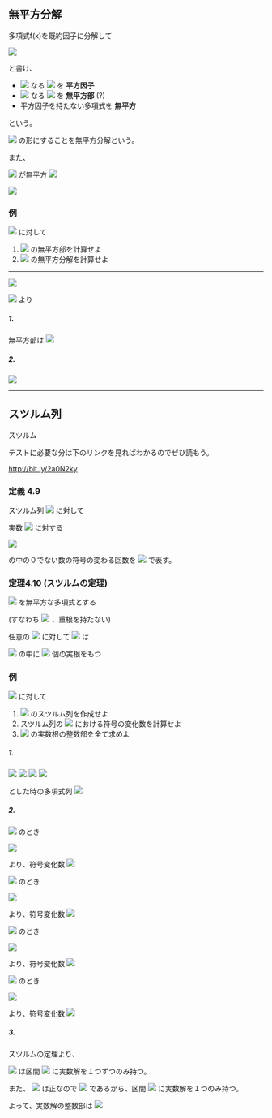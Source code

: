 ## 無平方分解

多項式f(x)を既約因子に分解して

<img src="https://latex.codecogs.com/gif.latex?%5Cdpi%7B150%7D%20f%28x%29%20%3D%20cf_1%5E%7Bn_1%7Df_2%5E%7Bn_2%7D...f_r%5E%7Bn_r%7D">

と書け、

* <img src="https://latex.codecogs.com/gif.latex?%5Cdpi%7B150%7D%20n_i%20%3E%201"> なる <img src="https://latex.codecogs.com/gif.latex?%5Cdpi%7B150%7D%20f_i%28x%29"> を **平方因子**
* <img src="https://latex.codecogs.com/gif.latex?%5Cdpi%7B150%7D%20n_i%20%3D%201"> なる <img src="https://latex.codecogs.com/gif.latex?%5Cdpi%7B150%7D%20f_i%28x%29"> を **無平方部** (?)
* 平方因子を持たない多項式を **無平方**

という。

<img src="https://latex.codecogs.com/gif.latex?%5Cdpi%7B150%7D%20f%28x%29%20%3D%20f_1%28x%29f_2%5E2%28x%29...f_m%5Em%28x%29"> の形にすることを無平方分解という。

また、

<img src="https://latex.codecogs.com/gif.latex?%5Cdpi%7B150%7D%20f%28x%29"> が無平方 <img src="https://latex.codecogs.com/gif.latex?%5Cdpi%7B150%7D%20%5CLeftrightarrow%20gcd%28f%2C%20f%27%29%20%3D%201">

<img src="https://latex.codecogs.com/gif.latex?%5Cdpi%7B150%7D%20%5Cbecause%20gcd%28f%2C%20f%27%29%20%3D%20f_2f_3%5E2...f_m%5E%7Bm-1%7D">

### 例

<img src="https://latex.codecogs.com/gif.latex?%5Cdpi%7B150%7D%20f%28X%29%20%3D%20X%5E5%20+%202X%5E4%20-%202X%5E3%20-%204X%5E2%20+%20X%20+%202"> に対して

1. <img src="https://latex.codecogs.com/gif.latex?%5Cdpi%7B150%7D%20f%28X%29"> の無平方部を計算せよ
2. <img src="https://latex.codecogs.com/gif.latex?%5Cdpi%7B150%7D%20f%28X%29"> の無平方分解を計算せよ

----

<img src="https://latex.codecogs.com/gif.latex?%5Cdpi%7B150%7D%20f%28X%29%20%3D%20X%5E5%20+%202X%5E4%20-%202X%5E3%20-%204X%5E2%20+%20X%20+%202">

<img src="https://latex.codecogs.com/gif.latex?%5Cdpi%7B150%7D%20%3D%20%28X+2%29%5C%7B%28X-1%29%28X+1%29%5C%7D%5E2"> より

##### 1.

無平方部は <img src="https://latex.codecogs.com/gif.latex?%5Cdpi%7B150%7D%20X+2">

##### 2.

<img src="https://latex.codecogs.com/gif.latex?%5Cdpi%7B150%7D%20f%28X%29%20%3D%20%28X+2%29%5C%7B%28X-1%29%28X+1%29%5C%7D%5E2">

----


## スツルム列

スツルム

テストに必要な分は下のリンクを見ればわかるのでぜひ読もう。

http://bit.ly/2a0N2ky

### 定義 4.9

スツルム列 <img src="https://latex.codecogs.com/gif.latex?%5Cdpi%7B150%7D%20f_0%2C...%2Cf_N"> に対して

実数 <img src="https://latex.codecogs.com/gif.latex?%5Cdpi%7B150%7D%20a"> に対する

<img src="https://latex.codecogs.com/gif.latex?%5Cdpi%7B150%7D%20f_0%28a%29%2C%20...%2C%20f_N%28a%29">

の中の０でない数の符号の変わる回数を <img src="https://latex.codecogs.com/gif.latex?%5Cdpi%7B150%7D%20V%28a%29"> で表す。


### 定理4.10 (スツルムの定理)

<img src="https://latex.codecogs.com/gif.latex?%5Cdpi%7B150%7D%20f%28x%29%5Cin%20%5CBbb%20R%5Bx%5D"> を無平方な多項式とする

(すなわち <img src="https://latex.codecogs.com/gif.latex?%5Cdpi%7B150%7D%20f%3DSQF%28f%29"> 、重根を持たない)

任意の <img src="https://latex.codecogs.com/gif.latex?%5Cdpi%7B150%7D%20a%3Cb"> に対して <img src="https://latex.codecogs.com/gif.latex?%5Cdpi%7B150%7D%20f%28x%29%20%3D%200"> は

<img src="https://latex.codecogs.com/gif.latex?%5Cdpi%7B150%7D%20a%20%3C%20x%20%u2266%20b"> の中に <img src="https://latex.codecogs.com/gif.latex?%5Cdpi%7B150%7D%20V%28a%29%20-%20V%28b%29"> 個の実根をもつ

### 例

<img src="https://latex.codecogs.com/gif.latex?%5Cdpi%7B150%7D%20f%28X%29%20%3D%20X%5E3%20-%204X%20+%201"> に対して

1. <img src="https://latex.codecogs.com/gif.latex?%5Cdpi%7B150%7D%20f%28X%29"> のスツルム列を作成せよ
1. スツルム列の <img src="https://latex.codecogs.com/gif.latex?%5Cdpi%7B150%7D%20X%20%3D%20-3%2C%200%2C%201%2C%202"> における符号の変化数を計算せよ
1. <img src="https://latex.codecogs.com/gif.latex?%5Cdpi%7B150%7D%20f%28X%29"> の実数根の整数部を全て求めよ

##### 1.

<img src="https://latex.codecogs.com/gif.latex?%5Cdpi%7B150%7D%20f_0%28X%29%20%3A%3D%20f%28X%29%20%3D%20X%5E3%20-%204X%20+%201">

<img src="https://latex.codecogs.com/gif.latex?%5Cdpi%7B150%7D%20f_1%28X%29%20%3A%3D%20f%27%28X%29%20%3D%203X%5E2%20-%204">

<img src="https://latex.codecogs.com/gif.latex?%5Cdpi%7B150%7D%20f_2%28X%29%20%3A%3D%20-%28f_0%28X%29%20%5C%25%20f_1%28X%29%29%20%3D%20%5Cfrac%7B8%7D%7B3%7DX%20-%201">

<img src="https://latex.codecogs.com/gif.latex?%5Cdpi%7B150%7D%20f_3%28X%29%20%3A%3D%20-%28f_1%28X%29%20%5C%25%20f_2%28X%29%29%20%3D%20-%5Cfrac%7B283%7D%7B64%7D">

とした時の多項式列 <img src="https://latex.codecogs.com/gif.latex?%5Cdpi%7B150%7D%20f_0%28X%29%2C%20f_1%28X%29%2C%20f_2%28X%29%2C%20f_3%28X%29.">

##### 2.

<img src="https://latex.codecogs.com/gif.latex?%5Cdpi%7B150%7D%20X%3D-3"> のとき

<img src="https://latex.codecogs.com/gif.latex?%5Cdpi%7B150%7D%20f_0%28-3%29%3A%20-%2C%7E%7E%20f_1%28-3%29%3A%20+%2C%7E%7E%20f_2%28-3%29%3A%20-%2C%7E%7E%20f_3%28-3%29%3A%20-">

より、符号変化数 **<img src="https://latex.codecogs.com/gif.latex?%5Cdpi%7B150%7D%20V%28-3%29%20%3D%202">**

<img src="https://latex.codecogs.com/gif.latex?%5Cdpi%7B150%7D%20X%3D0"> のとき

<img src="https://latex.codecogs.com/gif.latex?%5Cdpi%7B150%7D%20f_0%280%29%3A%20+%2C%7E%7E%20f_1%280%29%3A%20-%2C%7E%7E%20f_2%280%29%3A%20-%2C%7E%7E%20f_3%280%29%3A%20-">

より、符号変化数 **<img src="https://latex.codecogs.com/gif.latex?%5Cdpi%7B150%7D%20V%280%29%20%3D%201">**

<img src="https://latex.codecogs.com/gif.latex?%5Cdpi%7B150%7D%20X%3D1"> のとき

<img src="https://latex.codecogs.com/gif.latex?%5Cdpi%7B150%7D%20f_0%281%29%3A%20-%2C%7E%7E%20f_1%281%29%3A%20-%2C%7E%7E%20f_2%281%29%3A%20+%2C%7E%7E%20f_3%281%29%3A%20-">

より、符号変化数 **<img src="https://latex.codecogs.com/gif.latex?%5Cdpi%7B150%7D%20V%281%29%20%3D%202">**

<img src="https://latex.codecogs.com/gif.latex?%5Cdpi%7B150%7D%20X%3D2"> のとき

<img src="https://latex.codecogs.com/gif.latex?%5Cdpi%7B150%7D%20f_0%282%29%3A%20+%2C%7E%7E%20f_1%282%29%3A%20+%2C%7E%7E%20f_2%282%29%3A%20+%2C%7E%7E%20f_3%282%29%3A%20-">

より、符号変化数 **<img src="https://latex.codecogs.com/gif.latex?%5Cdpi%7B150%7D%20V%282%29%20%3D%201">**

##### 3.

スツルムの定理より、

<img src="https://latex.codecogs.com/gif.latex?%5Cdpi%7B150%7D%20f%28X%29%20%3D%200"> は区間 <img src="https://latex.codecogs.com/gif.latex?%5Cdpi%7B150%7D%20%28-3%2C0%5D%2C%280%2C1%5D%2C%281%2C2%5D"> に実数解を１つずつのみ持つ。

また、 <img src="https://latex.codecogs.com/gif.latex?%5Cdpi%7B150%7D%20f%28-2%29"> は正なので <img src="https://latex.codecogs.com/gif.latex?%5Cdpi%7B150%7D%20f%28-3%29f%28-2%29%3C0"> であるから、区間 <img src="https://latex.codecogs.com/gif.latex?%5Cdpi%7B150%7D%20%283%2C2%29"> に実数解を１つのみ持つ。

よって、実数解の整数部は <img src="https://latex.codecogs.com/gif.latex?%5Cdpi%7B150%7D%20-2%2C%200%2C%201.">
